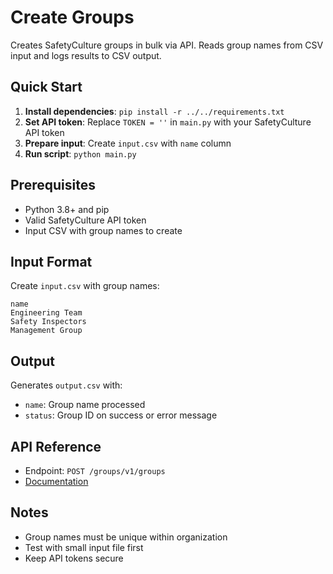 # Create Groups

Creates SafetyCulture groups in bulk via API. Reads group names from CSV input and logs results to CSV output.

## Quick Start

1. **Install dependencies**: `pip install -r ../../requirements.txt`
2. **Set API token**: Replace `TOKEN = ''` in `main.py` with your SafetyCulture API token
3. **Prepare input**: Create `input.csv` with `name` column
4. **Run script**: `python main.py`

## Prerequisites

- Python 3.8+ and pip
- Valid SafetyCulture API token
- Input CSV with group names to create

## Input Format

Create `input.csv` with group names:
```csv
name
Engineering Team
Safety Inspectors
Management Group
```

## Output

Generates `output.csv` with:
- `name`: Group name processed
- `status`: Group ID on success or error message

## API Reference

- Endpoint: `POST /groups/v1/groups`
- [Documentation](https://developer.safetyculture.com/reference/groupsservice_creategroup)

## Notes

- Group names must be unique within organization
- Test with small input file first
- Keep API tokens secure
